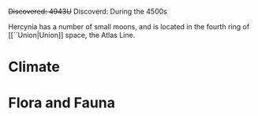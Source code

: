 ~~Discovered: 4943U~~
Discoverd: During the 4500s


Hercynia has a number of small moons, and is located
in the fourth ring of [[``Union|Union]] space, the Atlas Line.

# Climate

# Flora and Fauna

